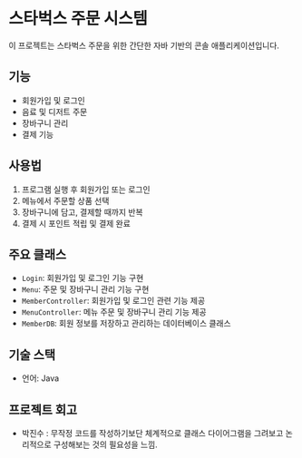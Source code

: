 # 스타벅스 주문 시스템

이 프로젝트는 스타벅스 주문을 위한 간단한 자바 기반의 콘솔 애플리케이션입니다.

## 기능

- 회원가입 및 로그인
- 음료 및 디저트 주문
- 장바구니 관리
- 결제 기능

## 사용법

1. 프로그램 실행 후 회원가입 또는 로그인
2. 메뉴에서 주문할 상품 선택
3. 장바구니에 담고, 결제할 때까지 반복
4. 결제 시 포인트 적립 및 결제 완료

## 주요 클래스

- `Login`: 회원가입 및 로그인 기능 구현
- `Menu`: 주문 및 장바구니 관리 기능 구현
- `MemberController`: 회원가입 및 로그인 관련 기능 제공
- `MenuController`: 메뉴 주문 및 장바구니 관리 기능 제공
- `MemberDB`: 회원 정보를 저장하고 관리하는 데이터베이스 클래스

## 기술 스택

- 언어: Java

## 프로젝트 회고

- 박진수 : 무작정 코드를 작성하기보단 체계적으로 클래스 다이어그램을 그려보고 논리적으로 구성해보는 것의 필요성을 느낌. 

